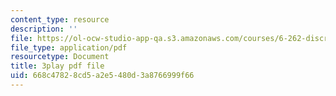 ```yaml
---
content_type: resource
description: ''
file: https://ol-ocw-studio-app-qa.s3.amazonaws.com/courses/6-262-discrete-stochastic-processes-spring-2011/668c47828cd5a2e5480d3a8766999f66_IDgYAGKyuo.pdf
file_type: application/pdf
resourcetype: Document
title: 3play pdf file
uid: 668c4782-8cd5-a2e5-480d-3a8766999f66
---
```

